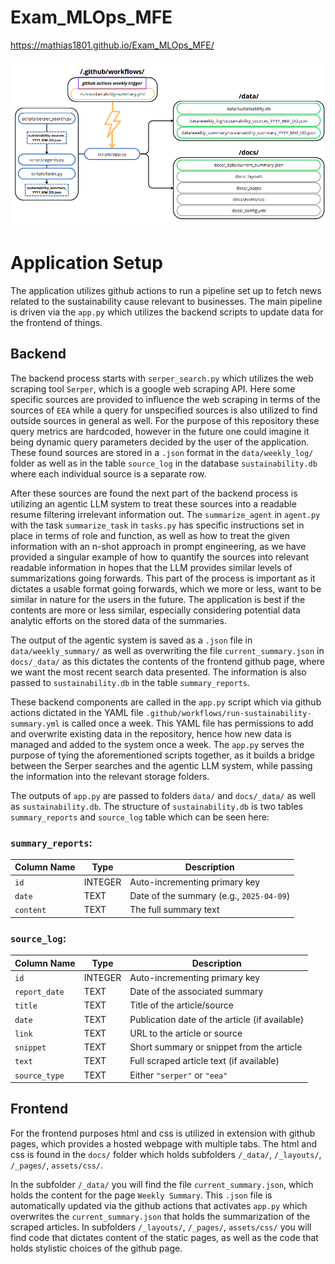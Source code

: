 # Exam_MLOps_MFE

https://mathias1801.github.io/Exam_MLOps_MFE/ 

![Screenshot](images/flowchart.png)

# Application Setup
The application utilizes github actions to run a pipeline set up to fetch news related to the sustainability cause relevant to businesses. The main pipeline is driven via the `app.py` which utilizes the backend scripts to update data for the frontend of things.

## Backend
The backend process starts with `serper_search.py` which utilizes the web scraping tool `Serper`, which is a google web scraping API. Here some specific sources are provided to influence the web scraping in terms of the sources of `EEA` while a query for unspecified sources is also utilized to find outside sources in general as well. For the purpose of this repository these query metrics are hardcoded, however in the future one could imagine it being dynamic query parameters decided by the user of the application. These found sources are stored in a `.json` format in the `data/weekly_log/` folder as well as in the table `source_log` in the database `sustainability.db` where each individual source is a separate row.

After these sources are found the next part of the backend process is utilizing an agentic LLM system to treat these sources into a readable resume filtering irrelevant information out. The `summarize_agent` in `agent.py` with the task `summarize_task` in `tasks.py` has specific instructions set in place in terms of role and function, as well as how to treat the given information with an n-shot approach in prompt engineering, as we have provided a singular example of how to quantify the sources into relevant readable information in hopes that the LLM provides similar levels of summarizations going forwards. This part of the process is important as it dictates a usable format going forwards, which we more or less, want to be similar in nature for the users in the future. The application is best if the contents are more or less similar, especially considering potential data analytic efforts on the stored data of the summaries.

The output of the agentic system is saved as a `.json` file in `data/weekly_summary/` as well as overwriting the file `current_summary.json` in `docs/_data/` as this dictates the contents of the frontend github page, where we want the most recent search data presented. The information is also passed to `sustainability.db` in the table `summary_reports`.

These backend components are called in the `app.py` script which via github actions dictated in the YAML file `.github/workflows/run-sustainability-summary.yml` is called once a week. This YAML file has permissions to add and overwrite existing data in the repository, hence how new data is managed and added to the system once a week. The `app.py` serves the purpose of tying the aforementioned scripts together, as it builds a bridge between the Serper searches and the agentic LLM system, while passing the information into the relevant storage folders.

The outputs of `app.py` are passed to folders `data/` and `docs/_data/` as well as `sustainability.db`. The structure of `sustainability.db` is two tables `summary_reports` and `source_log` table which can be seen here:

### `summary_reports`:
| Column Name | Type     | Description                                 |
|-------------|----------|---------------------------------------------|
| `id`        | INTEGER  | Auto-incrementing primary key               |
| `date`      | TEXT     | Date of the summary (e.g., `2025-04-09`)    |
| `content`   | TEXT     | The full summary text                       |

### `source_log`:
| Column Name   | Type     | Description                                           |
|---------------|----------|-------------------------------------------------------|
| `id`          | INTEGER  | Auto-incrementing primary key                         |
| `report_date` | TEXT     | Date of the associated summary                        |
| `title`       | TEXT     | Title of the article/source                           |
| `date`        | TEXT     | Publication date of the article (if available)       |
| `link`        | TEXT     | URL to the article or source                          |
| `snippet`     | TEXT     | Short summary or snippet from the article             |
| `text`        | TEXT     | Full scraped article text (if available)              |
| `source_type` | TEXT     | Either `"serper"` or `"eea"`                          |

## Frontend
For the frontend purposes html and css is utilized in extension with github pages, which provides a hosted webpage with multiple tabs. The html and css is found in the `docs/` folder which holds subfolders `/_data/`, `/_layouts/`, `/_pages/`, `assets/css/`. 

In the subfolder `/_data/` you will find the file `current_summary.json`, which holds the content for the page `Weekly Summary`. This `.json` file is automatically updated via the github actions that activates `app.py` which overwrites the `current_summary.json` that holds the summarization of the scraped articles. In subfolders `/_layouts/`, `/_pages/`, `assets/css/` you will find code that dictates content of the static pages, as well as the code that holds stylistic choices of the github page.
